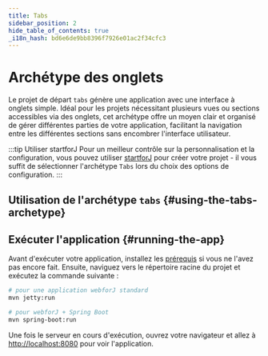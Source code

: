```yaml
---
title: Tabs
sidebar_position: 2
hide_table_of_contents: true
_i18n_hash: bd6e6de9bb8396f7926e01ac2f34cfc3
---
```

<Head>
  <style>{`
  .container {
    max-width: 65em !important;
  }
  `}</style>
</Head>

# Archétype des onglets

Le projet de départ `tabs` génère une application avec une interface à onglets simple. Idéal pour les projets nécessitant plusieurs vues ou sections accessibles via des onglets, cet archétype offre un moyen clair et organisé de gérer différentes parties de votre application, facilitant la navigation entre les différentes sections sans encombrer l'interface utilisateur.

:::tip Utiliser startforJ
Pour un meilleur contrôle sur la personnalisation et la configuration, vous pouvez utiliser [startforJ](https://docs.webforj.com/startforj/) pour créer votre projet - il vous suffit de sélectionner l'archétype `Tabs` lors du choix des options de configuration.
:::

## Utilisation de l'archétype `tabs` {#using-the-tabs-archetype}

<ComponentArchetype
project="tabs"
/>

## Exécuter l'application {#running-the-app}

Avant d'exécuter votre application, installez les [prérequis](../../introduction/prerequisites) si vous ne l'avez pas encore fait. 
Ensuite, naviguez vers le répertoire racine du projet et exécutez la commande suivante :

```bash
# pour une application webforJ standard
mvn jetty:run

# pour webforJ + Spring Boot
mvn spring-boot:run
```

Une fois le serveur en cours d'exécution, ouvrez votre navigateur et allez à [http://localhost:8080](http://localhost:8080) pour voir l'application.
